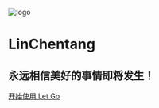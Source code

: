 <!-- _coverpage.md -->

![logo](/images/book.png)

# LinChentang

## 永远相信美好的事情即将发生！

[开始使用 Let Go](README.md)